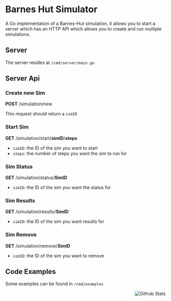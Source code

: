 # Barnes Hut Simulator  

A Go implementation of a Barnes–Hut simulation, it allows you to start a server which has an HTTP API which allows you to create and run multiple simulations.

## Server
The server resides at `/cmd/server/main.go`

## Server Api
### Create new Sim
**POST** /simulation/new

This request should return a `simID`

### Start Sim
**GET** /simulation/start/**simID**/**steps**
- `simID`: the ID of the sim you want to start
- `steps`: the number of steps you want the sim to run for

### Sim Status
**GET** /simulation/status/**SimID**
- `simID`: the ID of the sim you want the status for

### Sim Results
**GET** /simulation/results/**SimID**
- `simID`: the ID of the sim you want results for

### Sim Remove
**GET** /simulation/remove/**SimID**
- `simID`: the ID of the sim you want to remove

## Code Examples 
Some examples can be found in `/cmd/examples`

<img align="right" alt="Github Stats" src="https://github-readme-stats.vercel.app/api?username=tardisman5197&show_icons=true&hide_border=true&count_private=true" />
